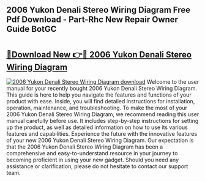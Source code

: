 ## 2006 Yukon Denali Stereo Wiring Diagram Free Pdf Download - Part-Rhc New Repair Owner Guide BotGC

# <h2><a href="http://dfscqw.blite.top/?on=2006+Yukon+Denali+Stereo+Wiring+Diagram">🔗Download New 👉🔴 2006 Yukon Denali Stereo Wiring Diagram</a></h2>

[![2006 Yukon Denali Stereo Wiring Diagram download](https://i.imgur.com/lujVjoI.png)](http://dfscqw.blite.top/?on=2006+Yukon+Denali+Stereo+Wiring+Diagram)
Welcome to the user manual for your recently bought 2006 Yukon Denali Stereo Wiring Diagram. This guide is here to help you navigate the features and functions of your product with ease. Inside, you will find detailed instructions for installation, operation, maintenance, and troubleshooting. To make the most of your 2006 Yukon Denali Stereo Wiring Diagram, we recommend reading this user manual carefully before use. It includes step-by-step instructions for setting up the product, as well as detailed information on how to use its various features and capabilities. Experience the future with the innovative features of your new 2006 Yukon Denali Stereo Wiring Diagram. Our expectation is that the 2006 Yukon Denali Stereo Wiring Diagram has been a comprehensive and easy-to-understand resource in your journey to becoming proficient in using your new gadget. Should you need any assistance or clarification, please do not hesitate to contact our support team.
